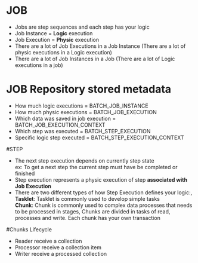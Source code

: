 # JOB
* Jobs are step sequences and each step has your logic
* Job Instance = **Logic** execution
* Job Execution = **Physic** execution
* There are a lot of Job Executions in a Job Instance (There are a lot of physic executions in a Logic execution)
* There are a lot of Job Instances in a Job (There are a lot of Logic executions in a job)


# JOB Repository stored metadata
* How much logic executions = BATCH_JOB_INSTANCE <br/>
* How much physic executions = BATCH_JOB_EXECUTION <br/>
* Which data was saved in job execution = BATCH_JOB_EXECUTION_CONTEXT <br/>
* Which step was executed = BATCH_STEP_EXECUTION <br/>
* Specific logic step executed = BATCH_STEP_EXECUTION_CONTEXT <br/>

#STEP
* The next step execution depends on currently step state <br/>
ex: To get a next step the current step must have be completed or finished
* Step execution represents a physic execution of step **associated with Job Execution**
* There are two different types of how Step Execution defines your logic:,<br/>
**Tasklet**: Tasklet is commonly used to develop simple tasks<br/>
**Chunk**: Chunk is commonly used to complex data processes that needs to be processed in stages,
Chunks are divided in tasks of read, processes and write. Each chunk has your own transaction

#Chunks Lifecycle
* Reader receive a collection
* Processor receive a collection item
* Writer receive a processed collection